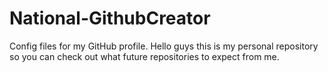 # National-GithubCreator
Config files for my GitHub profile.
Hello guys this is my personal repository so you can check out what future repositories to expect from me.
